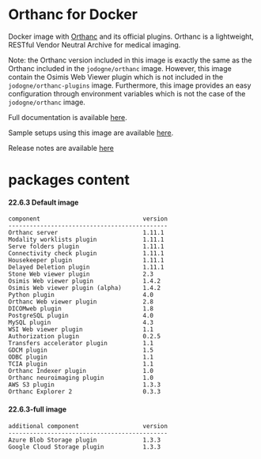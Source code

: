# Orthanc for Docker
Docker image with [Orthanc](https://www.orthanc-server.com/) and its official plugins. Orthanc is a lightweight, RESTful Vendor Neutral Archive for medical imaging.

Note: the Orthanc version included in this image is exactly the same as the Orthanc included in the `jodogne/orthanc` image.  However,
this image contain the Osimis Web Viewer plugin which is not included in the `jodogne/orthanc-plugins` image.  Furthermore,
this image provides an easy configuration through environment variables which is not the case of the `jodogne/orthanc` image.

Full documentation is available [here](https://book.orthanc-server.com/users/docker-osimis.html).

Sample setups using this image are available [here](https://bitbucket.org/osimis/orthanc-setup-samples/).

Release notes are available [here](https://bitbucket.org/osimis/orthanc-builder/src/master/release-notes-docker-images.txt)


# packages content

#### 22.6.3 Default image
```
component                             version
---------------------------------------------
Orthanc server                        1.11.1
Modality worklists plugin             1.11.1
Serve folders plugin                  1.11.1
Connectivity check plugin             1.11.1
Housekeeper plugin                    1.11.1
Delayed Deletion plugin               1.11.1
Stone Web viewer plugin               2.3
Osimis Web viewer plugin              1.4.2
Osimis Web viewer plugin (alpha)      1.4.2
Python plugin                         4.0
Orthanc Web viewer plugin             2.8
DICOMweb plugin                       1.8
PostgreSQL plugin                     4.0
MySQL plugin                          4.3
WSI Web viewer plugin                 1.1
Authorization plugin                  0.2.5
Transfers accelerator plugin          1.1
GDCM plugin                           1.5
ODBC plugin                           1.1
TCIA plugin                           1.1
Orthanc Indexer plugin                1.0
Orthanc neuroimaging plugin           1.0
AWS S3 plugin                         1.3.3
Orthanc Explorer 2                    0.3.3
```

#### 22.6.3-full image 
```
additional component                  version
---------------------------------------------
Azure Blob Storage plugin             1.3.3
Google Cloud Storage plugin           1.3.3
````
